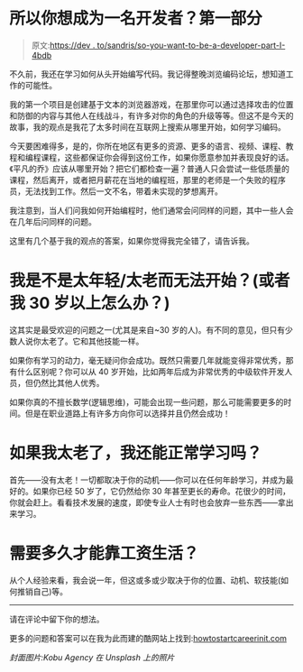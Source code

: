 # 所以你想成为一名开发者？第一部分

> 原文:[https://dev . to/sandris/so-you-want-to-be-a-developer-part-I-4bdb](https://dev.to/sandris/so-you-want-to-become-a-developer-part-i-4bdb)

不久前，我还在学习如何从头开始编写代码。我记得整晚浏览编码论坛，想知道工作的可能性。

我的第一个项目是创建基于文本的浏览器游戏，在那里你可以通过选择攻击的位置和防御的内容与其他人在线战斗，有许多对你的角色的升级等等。但这不是今天的故事，我的观点是我花了太多时间在互联网上搜索从哪里开始，如何学习编码。

今天要困难得多，是的，你所在地区有更多的资源、更多的语言、视频、课程、教程和编程课程，这些都保证你会得到这份工作，如果你愿意参加并表现良好的话。《平凡的乔》应该从哪里开始？把它们都检查一遍？普通人只会尝试一些低质量的课程，然后离开，或者把月薪花在当地的编程班，那里的老师是一个失败的程序员，无法找到工作。然后一文不名，带着未实现的梦想离开。

我注意到，当人们问我如何开始编程时，他们通常会问同样的问题，其中一些人会在几年后问同样的问题。

这里有几个基于我的观点的答案，如果你觉得我完全错了，请告诉我。

# 我是不是太年轻/太老而无法开始？(或者我 30 岁以上怎么办？)

这其实是最受欢迎的问题之一(尤其是来自~30 岁的人)。有不同的意见，但只有少数人说你太老了。它和其他技能一样。

如果你有学习的动力，毫无疑问你会成功。既然只需要几年就能变得非常优秀，那有什么区别呢？你可以从 40 岁开始，比如两年后成为非常优秀的中级软件开发人员，但仍然比其他人优秀。

如果你真的不擅长数学(逻辑思维)，可能会出现一些问题，那么可能需要更多的时间。但是在职业道路上有许多方向你可以选择并且仍然会成功！

# 如果我太老了，我还能正常学习吗？

首先——没有太老！一切都取决于你的动机——你可以在任何年龄学习，并成为最好的。如果你已经 50 岁了，它仍然给你 30 年甚至更长的寿命。花很少的时间，你就会赶上。看看技术发展的速度，即使专业人士有时也会放弃一些东西——拿出来学习。

# [](#how-long-does-it-takes-so-that-i-can-live-from-my-salary)需要多久才能靠工资生活？

从个人经验来看，我会说一年，但这或多或少取决于你的位置、动机、软技能(如何推销自己)等。

* * *

请在评论中留下你的想法。

更多的问题和答案可以在我为此而建的酷网站上找到:[howtostartcareerinit.com](https://www.howtostartcareerinit.com)

*封面图片:Kobu Agency 在 Unsplash 上的照片*
